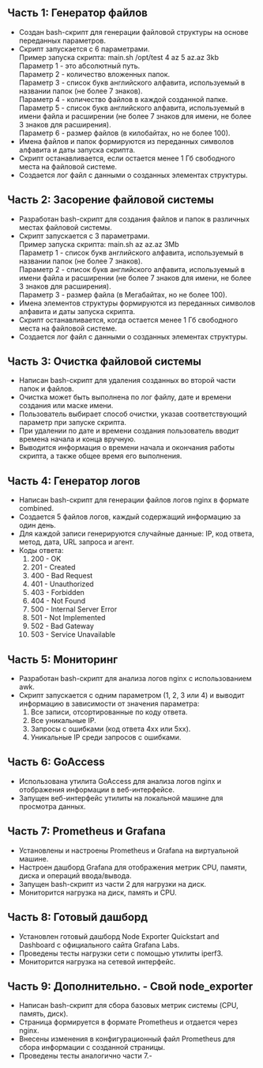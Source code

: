 ## Часть 1: Генератор файлов

- Создан bash-скрипт для генерации файловой структуры на основе переданных параметров.
- Скрипт запускается с 6 параметрами.  
    Пример запуска скрипта: main.sh /opt/test 4 az 5 az.az 3kb  
    Параметр 1 - это абсолютный путь.   
    Параметр 2 - количество вложенных папок.   
    Параметр 3 - список букв английского алфавита, используемый в названии папок (не более 7 знаков).   
    Параметр 4 - количество файлов в каждой созданной папке.   
    Параметр 5 - список букв английского алфавита, используемый в имени файла и расширении (не более 7 знаков для имени, не более 3 знаков для расширения).   
    Параметр 6 - размер файлов (в килобайтах, но не более 100).  
- Имена файлов и папок формируются из переданных символов алфавита и даты запуска скрипта.
- Скрипт останавливается, если остается менее 1 Гб свободного места на файловой системе.
- Создается лог файл с данными о созданных элементах структуры.
## Часть 2: Засорение файловой системы

- Разработан bash-скрипт для создания файлов и папок в различных местах файловой системы.
- Скрипт запускается с 3 параметрами.   
  Пример запуска скрипта: main.sh az az.az 3Mb  
  Параметр 1 - список букв английского алфавита, используемый в названии папок (не более 7 знаков).   
  Параметр 2 - список букв английского алфавита, используемый в имени файла и расширении (не более 7 знаков для имени, не более 3 знаков для расширения).   
  Параметр 3 - размер файла (в Мегабайтах, но не более 100).  
- Имена элементов структуры формируются из переданных символов алфавита и даты запуска скрипта.
- Скрипт останавливается, когда остается менее 1 Гб свободного места на файловой системе.
- Создается лог файл с данными о созданных элементах структуры.
## Часть 3: Очистка файловой системы

- Написан bash-скрипт для удаления созданных во второй части папок и файлов.
- Очистка может быть выполнена по лог файлу, дате и времени создания или маске имени.
- Пользователь выбирает способ очистки, указав соответствующий параметр при запуске скрипта.
- При удалении по дате и времени создания пользователь вводит времена начала и конца вручную.
- Выводится информация о времени начала и окончания работы скрипта, а также общее время его выполнения.
## Часть 4: Генератор логов

- Написан bash-скрипт для генерации файлов логов nginx в формате combined.
- Создается 5 файлов логов, каждый содержащий информацию за один день.
- Для каждой записи генерируются случайные данные: IP, код ответа, метод, дата, URL запроса и агент.
- Коды ответа:
  1) 200 - OK
  2) 201 - Created
  3) 400 - Bad Request
  4) 401 - Unauthorized
  5) 403 - Forbidden
  6) 404 - Not Found
  7) 500 - Internal Server Error
  8) 501 - Not Implemented
  9) 502 - Bad Gateway
  10) 503 - Service Unavailable
## Часть 5: Мониторинг

- Разработан bash-скрипт для анализа логов nginx с использованием awk.
- Скрипт запускается с одним параметром (1, 2, 3 или 4) и выводит информацию в зависимости от значения параметра:
  1) Все записи, отсортированные по коду ответа.
  2) Все уникальные IP.
  3) Запросы с ошибками (код ответа 4xx или 5xx).
  4) Уникальные IP среди запросов с ошибками.
## Часть 6: GoAccess

- Использована утилита GoAccess для анализа логов nginx и отображения информации в веб-интерфейсе.
- Запущен веб-интерфейс утилиты на локальной машине для просмотра данных.
## Часть 7: Prometheus и Grafana

- Установлены и настроены Prometheus и Grafana на виртуальной машине.
- Настроен дашборд Grafana для отображения метрик CPU, памяти, диска и операций ввода/вывода.
- Запущен bash-скрипт из части 2 для нагрузки на диск.
- Мониторится нагрузка на диск, память и CPU.
## Часть 8: Готовый дашборд

- Установлен готовый дашборд Node Exporter Quickstart and Dashboard с официального сайта Grafana Labs.
- Проведены тесты нагрузки сети с помощью утилиты iperf3.
- Мониторится нагрузка на сетевой интерфейс.
## Часть 9: Дополнительно. - Свой node_exporter

- Написан bash-скрипт для сбора базовых метрик системы (CPU, память, диск).
- Страница формируется в формате Prometheus и отдается через nginx.
- Внесены изменения в конфигурационный файл Prometheus для сбора информации с созданной страницы.
- Проведены тесты аналогично части 7.- 